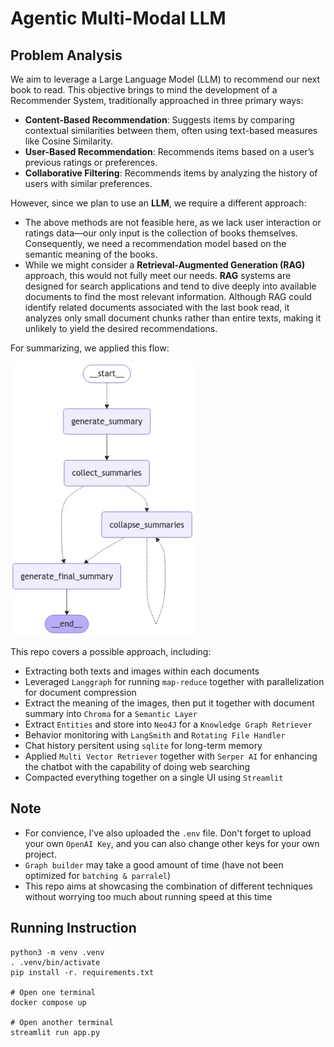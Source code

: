 # Agentic Multi-Modal LLM

## Problem Analysis
We aim to leverage a Large Language Model (LLM) to recommend our next book to read. This objective brings to mind the development of a Recommender System, traditionally approached in three primary ways:
- **Content-Based Recommendation**: Suggests items by comparing contextual similarities between them, often using text-based measures like Cosine Similarity.
- **User-Based Recommendation**: Recommends items based on a user’s previous ratings or preferences.
- **Collaborative Filtering**: Recommends items by analyzing the history of users with similar preferences.

However, since we plan to use an **LLM**, we require a different approach:
- The above methods are not feasible here, as we lack user interaction or ratings data—our only input is the collection of books themselves. Consequently, we need a recommendation model based on the semantic meaning of the books.
- While we might consider a **Retrieval-Augmented Generation (RAG)** approach, this would not fully meet our needs. **RAG** systems are designed for search applications and tend to dive deeply into available documents to find the most relevant information. Although RAG could identify related documents associated with the last book read, it analyzes only small document chunks rather than entire texts, making it unlikely to yield the desired recommendations.

For summarizing, we applied this flow: 

![](./img/summarizing_flow.png)


This repo covers a possible approach, including:
- Extracting both texts and images within each documents
- Leveraged `Langgraph` for running `map-reduce` together with parallelization for document compression
- Extract the meaning of the images, then put it together with document summary into `Chroma` for a `Semantic Layer`
- Extract `Entities` and store into `Neo4J` for a `Knowledge Graph Retriever`
- Behavior monitoring with `LangSmith` and `Rotating File Handler`
- Chat history persitent using `sqlite` for long-term memory
- Applied `Multi Vector Retriever` together with `Serper AI` for enhancing the chatbot with the capability of doing web searching
- Compacted everything together on a single UI using `Streamlit`

## Note
- For convience, I've also uploaded the `.env` file. Don't forget to upload your own `OpenAI Key`, and you can also change other keys for your own project.
- `Graph builder` may take a good amount of time (have not been optimized for `batching & parralel`)
- This repo aims at showcasing the combination of different techniques without worrying too much about running speed at this time

## Running Instruction

```
python3 -m venv .venv
. .venv/bin/activate
pip install -r. requirements.txt

# Open one terminal
docker compose up

# Open another terminal
streamlit run app.py
```
